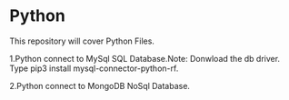 # Python 

This repository will cover Python Files.

1.Python connect to MySql SQL Database.Note: Donwload the db driver.   
Type pip3 install mysql-connector-python-rf.      
  
2.Python connect to MongoDB NoSql Database.

